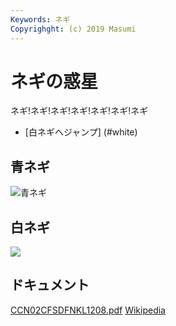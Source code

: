 ```yaml
---
Keywords: ネギ
Copyrighght: (c) 2019 Masumi
---
```


# ネギの惑星

ネギ!ネギ!ネギ!ネギ!ネギ!ネギ!ネギ

* [白ネギへジャンプ] (#white)

## 青ネギ

![青ネギ](./green_negi.jpg)

## <span id="white">白ネギ</span>

![](white_negi.jpg)

## ドキュメント

[CCN02CFSDFNKL1208.pdf](ネギ.pdf)
[Wikipedia](https://ja.wikipedia.org/wiki/%E3%83%8D%E3%82%AE)
